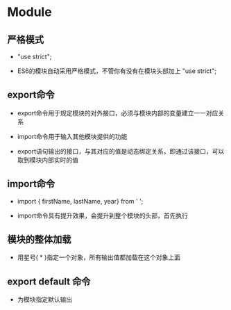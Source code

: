# Module

## 严格模式

- "use strict";

- ES6的模块自动采用严格模式，不管你有没有在模块头部加上 "use strict";

## export命令

- export命令用于规定模块的对外接口，必须与模块内部的变量建立一一对应关系

- import命令用于输入其他模块提供的功能

- export语句输出的接口，与其对应的值是动态绑定关系，即通过该接口，可以取到模块内部实时的值

## import命令

- import { firstName, lastName, year} from ' ';

- import命令具有提升效果，会提升到整个模块的头部，首先执行

## 模块的整体加载

- 用星号( * )指定一个对象，所有输出值都加载在这个对象上面

## export default 命令

- 为模块指定默认输出

